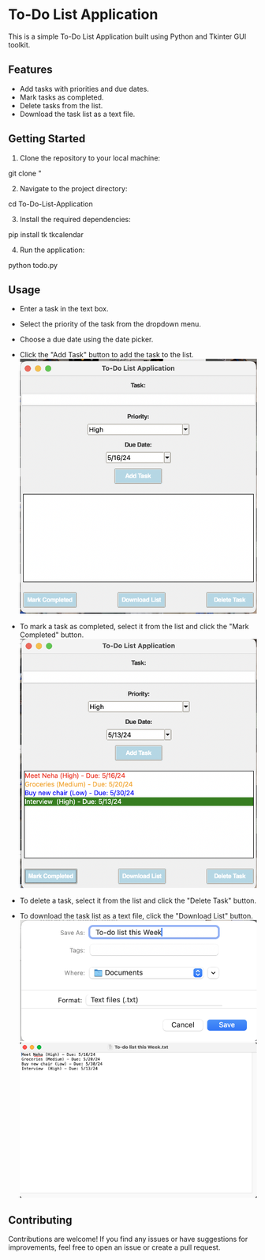 # To-Do List Application

This is a simple To-Do List Application built using Python and Tkinter GUI toolkit.

## Features

- Add tasks with priorities and due dates.
- Mark tasks as completed.
- Delete tasks from the list.
- Download the task list as a text file.

## Getting Started

1. Clone the repository to your local machine:

git clone <repository-url>"

2. Navigate to the project directory:

cd To-Do-List-Application

3. Install the required dependencies:

pip install tk tkcalendar

4. Run the application:

python todo.py

## Usage

- Enter a task in the text box.
- Select the priority of the task from the dropdown menu.
- Choose a due date using the date picker.
- Click the "Add Task" button to add the task to the list.
![Add Task](<screenshots/Add Task.png>)

- To mark a task as completed, select it from the list and click the "Mark Completed" button.
![Mark Completed](<screenshots/Completed Task.png>)

- To delete a task, select it from the list and click the "Delete Task" button.
- To download the task list as a text file, click the "Download List" button.
![Download List](<screenshots/Save Txt File.png>)
![Txt file](<screenshots/Txt File view.png>)

## Contributing

Contributions are welcome! If you find any issues or have suggestions for improvements, feel free to open an issue or create a pull request.
